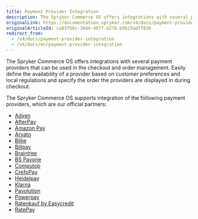 ```yaml
---
title: Payment Provider Integration
description: The Spryker Commerce OS offers integrations with several payment providers that can be used in the checkout and order management.
originalLink: https://documentation.spryker.com/v4/docs/payment-provider-integration
originalArticleId: ca83756c-36db-407f-b276-b9b19adff826
redirect_from:
  - /v4/docs/payment-provider-integration
  - /v4/docs/en/payment-provider-integration
---
```


The Spryker Commerce OS offers integrations with several payment providers that can be used in the checkout and order management. Easily define the availability of a provider based on customer preferences and local regulations and specify the order the providers are displayed in during checkout.

The Spryker Commerce OS supports integration of the following payment providers, which are our official partners:

* [Adyen](/docs/scos/dev/technology-partners/202001.0/payment-partners/adyen/adyen.html)
* [AfterPay](/docs/scos/dev/technology-partners/202001.0/payment-partners/afterpay/afterpay.html)
* [Amazon Pay](/docs/scos/dev/technology-partners/202001.0/payment-partners/amazon-pay/amazon-pay.html)
* [Arvato](/docs/scos/dev/technology-partners/202001.0/payment-partners/arvato/arvato.html)
* [Billie](/docs/scos/dev/technology-partners/202001.0/payment-partners/billie.html)
* [Billpay](/docs/scos/dev/technology-partners/202001.0/payment-partners/billpay/billpay.html)
* [Braintree](/docs/scos/dev/technology-partners/202001.0/payment-partners/braintree/braintree.html)
* [BS Payone](/docs/scos/dev/technology-partners/202001.0/payment-partners/bs-payone/bs-payone.html)
* [Computop](/docs/scos/dev/technology-partners/202001.0/payment-partners/computop/computop.html)
* [CrefoPay](/docs/scos/dev/technology-partners/202001.0/payment-partners/crefopay/crefopay.html)
* [Heidelpay](/docs/scos/dev/technology-partners/202001.0/payment-partners/heidelpay/heidelpay.html)
* [Klarna](/docs/scos/dev/technology-partners/202001.0/payment-partners/klarna/klarna.html)
* [Payolution](/docs/scos/dev/technology-partners/202001.0/payment-partners/payolution/payolution.html)
* [Powerpay](/docs/scos/dev/technology-partners/202001.0/payment-partners/powerpay.html)
* [Ratenkauf by Easycredit](/docs/scos/dev/technology-partners/202001.0/payment-partners/ratenkauf-by-easycredit/ratenkauf-by-easycredit.html)
* [RatePay](/docs/scos/dev/technology-partners/202001.0/payment-partners/ratepay/ratepay.html)

